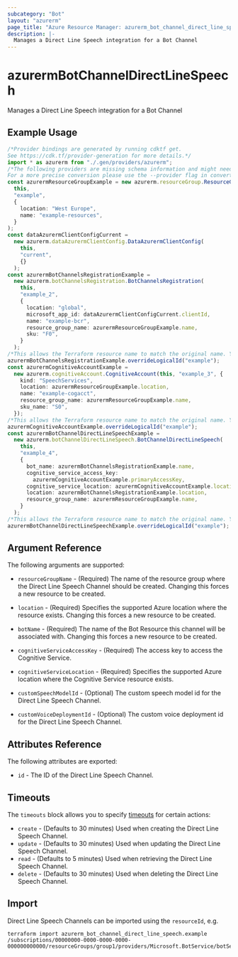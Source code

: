 ```yaml
---
subcategory: "Bot"
layout: "azurerm"
page_title: "Azure Resource Manager: azurerm_bot_channel_direct_line_speech"
description: |-
  Manages a Direct Line Speech integration for a Bot Channel
---
```


# azurermBotChannelDirectLineSpeech

Manages a Direct Line Speech integration for a Bot Channel

## Example Usage

```typescript
/*Provider bindings are generated by running cdktf get.
See https://cdk.tf/provider-generation for more details.*/
import * as azurerm from "./.gen/providers/azurerm";
/*The following providers are missing schema information and might need manual adjustments to synthesize correctly: azurerm.
For a more precise conversion please use the --provider flag in convert.*/
const azurermResourceGroupExample = new azurerm.resourceGroup.ResourceGroup(
  this,
  "example",
  {
    location: "West Europe",
    name: "example-resources",
  }
);
const dataAzurermClientConfigCurrent =
  new azurerm.dataAzurermClientConfig.DataAzurermClientConfig(
    this,
    "current",
    {}
  );
const azurermBotChannelsRegistrationExample =
  new azurerm.botChannelsRegistration.BotChannelsRegistration(
    this,
    "example_2",
    {
      location: "global",
      microsoft_app_id: dataAzurermClientConfigCurrent.clientId,
      name: "example-bcr",
      resource_group_name: azurermResourceGroupExample.name,
      sku: "F0",
    }
  );
/*This allows the Terraform resource name to match the original name. You can remove the call if you don't need them to match.*/
azurermBotChannelsRegistrationExample.overrideLogicalId("example");
const azurermCognitiveAccountExample =
  new azurerm.cognitiveAccount.CognitiveAccount(this, "example_3", {
    kind: "SpeechServices",
    location: azurermResourceGroupExample.location,
    name: "example-cogacct",
    resource_group_name: azurermResourceGroupExample.name,
    sku_name: "S0",
  });
/*This allows the Terraform resource name to match the original name. You can remove the call if you don't need them to match.*/
azurermCognitiveAccountExample.overrideLogicalId("example");
const azurermBotChannelDirectLineSpeechExample =
  new azurerm.botChannelDirectLineSpeech.BotChannelDirectLineSpeech(
    this,
    "example_4",
    {
      bot_name: azurermBotChannelsRegistrationExample.name,
      cognitive_service_access_key:
        azurermCognitiveAccountExample.primaryAccessKey,
      cognitive_service_location: azurermCognitiveAccountExample.location,
      location: azurermBotChannelsRegistrationExample.location,
      resource_group_name: azurermResourceGroupExample.name,
    }
  );
/*This allows the Terraform resource name to match the original name. You can remove the call if you don't need them to match.*/
azurermBotChannelDirectLineSpeechExample.overrideLogicalId("example");

```

## Argument Reference

The following arguments are supported:

*   `resourceGroupName` - (Required) The name of the resource group where the Direct Line Speech Channel should be created. Changing this forces a new resource to be created.

*   `location` - (Required) Specifies the supported Azure location where the resource exists. Changing this forces a new resource to be created.

*   `botName` - (Required) The name of the Bot Resource this channel will be associated with. Changing this forces a new resource to be created.

*   `cognitiveServiceAccessKey` - (Required) The access key to access the Cognitive Service.

*   `cognitiveServiceLocation` - (Required) Specifies the supported Azure location where the Cognitive Service resource exists.

*   `customSpeechModelId` - (Optional) The custom speech model id for the Direct Line Speech Channel.

*   `customVoiceDeploymentId` - (Optional) The custom voice deployment id for the Direct Line Speech Channel.

## Attributes Reference

The following attributes are exported:

* `id` - The ID of the Direct Line Speech Channel.

## Timeouts

The `timeouts` block allows you to specify [timeouts](https://www.terraform.io/language/resources/syntax#operation-timeouts) for certain actions:

* `create` - (Defaults to 30 minutes) Used when creating the Direct Line Speech Channel.
* `update` - (Defaults to 30 minutes) Used when updating the Direct Line Speech Channel.
* `read` - (Defaults to 5 minutes) Used when retrieving the Direct Line Speech Channel.
* `delete` - (Defaults to 30 minutes) Used when deleting the Direct Line Speech Channel.

## Import

Direct Line Speech Channels can be imported using the `resourceId`, e.g.

```console
terraform import azurerm_bot_channel_direct_line_speech.example /subscriptions/00000000-0000-0000-0000-000000000000/resourceGroups/group1/providers/Microsoft.BotService/botServices/botService1/channels/DirectLineSpeechChannel
```
